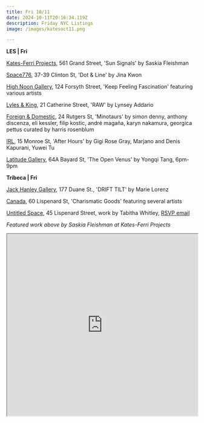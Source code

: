 ```yaml
---
title: Fri 10/11
date: 2024-10-11T20:16:34.119Z
description: Friday NYC Listings
image: /images/katesoct11.png

---
```

**L﻿ES | Fri**

[Kates-Ferri Projects](https://www.katesferriprojects.com/), 561 Grand Street, 'Sun Signals' by Saskia Fleishman

[Space776](https://www.space776.com/), 37-39 Clinton St, 'Dot & Line' by Jina Kwon

[High Noon Gallery](https://www.highnoongallery.com/), 124 Forsyth Street, 'Keep Feeling Fascination' featuring various artists

[Lyles & King](https://lylesandking.com/), 21 Catherine Street, 'RAW' by Lynsey Addario

[Foreign & Domestic](https://foreigndomestic.io/), 24 Rutgers St, 'Minotaurs' by simon denny, anthony discenza, eli kessler, filip kostic, andré magaña, karyn nakamura, georgica pettus curated by harris rosenblum

[I﻿RL](https://www.instagram.com/irl.nyc), 15 Monroe St, 'After Hours' by Gigi Rose Gray, Marjano and Denis Kapurani, Yuwei Tu

[Latitude Gallery](http://www.instagram.com/latitudegallery_newyork), 64A Bayard St, 'The Open Venus' by Yongqi Tang, 6pm-9pm

**T﻿ribeca | Fri**

[Jack Hanley Gallery](https://www.jackhanley.com/exhibitions/marie-lorenz4), 177 Duane St., 'DRIFT TILT' by Marie Lorenz

[Canada](https://canadanewyork.com/exhibitions/charismatic-goods), 60 Lispenard St, 'Charismatic Goods' featuring several artists

[Untitled Space](https://untitled-space.com/tabitha-whitley-solo-show/), 45 Lispenard Street, work by Tabitha Whitley, [RSVP email](events@untitled-space.com)

*F﻿eatured work above by Saskia Fleishman at Kates-Ferri Projects*

<iframe src="https://www.google.com/maps/d/u/1/embed?mid=1g4HAdKsOVWZf4JUuLNK1VOlKUQEX71Q&ehbc=2E312F" width="100%" height="480"></iframe>